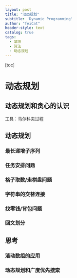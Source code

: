 ```yaml
---
layout: post
title: "动态规划"
subtitle: 'Dynamic Programming'
author: "feiCat"
header-style: text
catalog: true
tags:
  - 邹博
  - 算法
  - 动态规划
---
```


[toc]



# 动态规划

## 动态规划和贪心的认识

工具：马尔科夫过程

## 动态规划

### 最长递增子序列

### 任务安排问题

### 格子取数/走棋盘问题

### 字符串的交替连接

### 找零钱/背包问题

### 回文划分

## 思考

### 滚动数组的应用

### 动态规划和广度优先搜索







